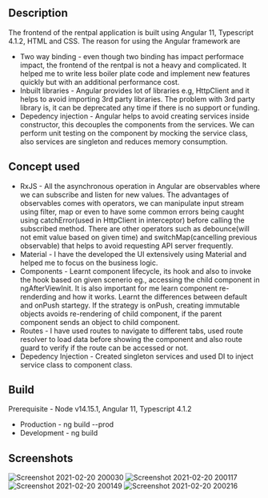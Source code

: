 ## Description
The frontend of the rentpal application is built using Angular 11, Typescript 4.1.2, HTML and CSS. The reason for using the Angular framework are
- Two way binding - even though two binding has impact performace impact, the frontend of the rentpal is not a heavy and complicated. It helped me to write less boiler plate code and implement new features quickly but with an additional performance cost.
- Inbuilt libraries - Angular provides lot of libraries e.g, HttpClient and it helps to avoid importing 3rd party libraries. The problem with 3rd party library is, it can be deprecated any time if there is no support or funding. 
- Depedency injection - Angular helps to avoid creating services inside constructor, this decouples the components from the services. We can perform unit testing on the component by mocking the service class, also services are singleton and reduces memory consumption.

## Concept used
- RxJS - All the asynchronous operation in Angular are observables where we can subscribe and listen for new values. The advantages of observables comes with operators, we can manipulate input stream using filter, map or even to have some common errors being caught using catchError(used in HttpClient in interceptor) before calling the subscribed method. There are other operators such as debounce(will not emit value based on given time) and switchMap(cancelling previous observable) that helps to avoid requesting API server frequently.  
- Material - I have the developed the UI extensively using Material and helped me to focus on the business logic.
- Components - Learnt component lifecycle, its hook and also to invoke the hook based on given scenerio eg., accessing the child component in ngAfterViewInit. It is also important for me learn component re-renderding and how it works. Learnt the differences between default and onPush startegy. If the strategy is onPush, creating immutable objects avoids re-rendering of child component, if the parent component sends an object to child component.
- Routes - I have used routes to navigate to different tabs, used route resolver to load data before showing the component and also route guard to verify if the route can be accessed or not.
- Depedency Injection - Created singleton services and used DI to inject service class to component class. 

## Build
Prerequisite - Node v14.15.1, Angular 11, Typescript 4.1.2
- Production - ng build --prod 
- Development - ng build

## Screenshots 
![Screenshot 2021-02-20 200030](https://user-images.githubusercontent.com/49817583/108605774-a38b7580-73b6-11eb-8720-76c5853e24ac.png)
![Screenshot 2021-02-20 200117](https://user-images.githubusercontent.com/49817583/108605775-a4240c00-73b6-11eb-8ebb-3f2085b57856.png)
![Screenshot 2021-02-20 200149](https://user-images.githubusercontent.com/49817583/108605776-a4240c00-73b6-11eb-9e46-488ef265a1be.png)
![Screenshot 2021-02-20 200216](https://user-images.githubusercontent.com/49817583/108605778-a4bca280-73b6-11eb-8a79-25034c770a96.png)
